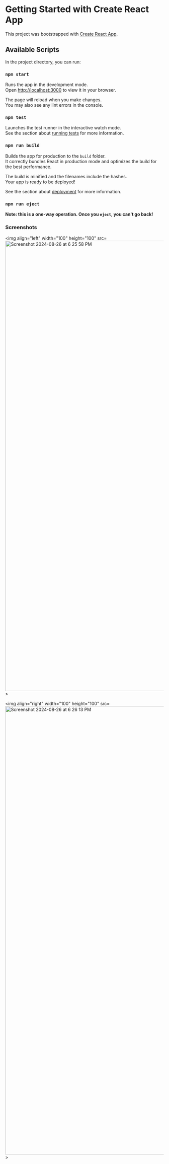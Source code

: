 # Getting Started with Create React App

This project was bootstrapped with [Create React App](https://github.com/facebook/create-react-app).

## Available Scripts

In the project directory, you can run:

### `npm start`

Runs the app in the development mode.\
Open [http://localhost:3000](http://localhost:3000) to view it in your browser.

The page will reload when you make changes.\
You may also see any lint errors in the console.

### `npm test`

Launches the test runner in the interactive watch mode.\
See the section about [running tests](https://facebook.github.io/create-react-app/docs/running-tests) for more information.

### `npm run build`

Builds the app for production to the `build` folder.\
It correctly bundles React in production mode and optimizes the build for the best performance.

The build is minified and the filenames include the hashes.\
Your app is ready to be deployed!

See the section about [deployment](https://facebook.github.io/create-react-app/docs/deployment) for more information.

### `npm run eject`

**Note: this is a one-way operation. Once you `eject`, you can't go back!**

### Screenshots

<img align="left" width="100" height="100" src=<img width="1431" alt="Screenshot 2024-08-26 at 6 25 58 PM" src="https://github.com/user-attachments/assets/21eeb791-d7fd-4f43-92c9-39f90c420983">>

<img align="right" width="100" height="100" src=<img width="1425" alt="Screenshot 2024-08-26 at 6 26 13 PM" src="https://github.com/user-attachments/assets/2e51dde0-f350-464a-9bb2-f94e7f52717c">>
>



